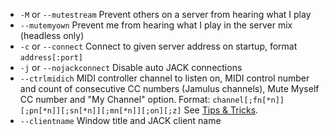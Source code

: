 - `-M` or `--mutestream`  Prevent others on a server from hearing what I play                                                      
- `--mutemyown` Prevent me from hearing what I play in the server mix (headless only)                                                      
-  `-c` or `--connect`  Connect to given server address on startup, format `address[:port]`  
-  `-j` or `--nojackconnect`  Disable auto JACK connections  
-  `--ctrlmidich`  MIDI controller channel to listen on, MIDI control number and count of consecutive CC numbers (Jamulus channels), Mute Myself CC number and "My Channel" option. Format: `channel[;fn[*n]][;pn[*n]][;sn[*n]][;mn[*n]][;on][;z]` See [Tips & Tricks](Tips-Tricks-More#using---ctrlmidich-for-midi-controllers).
- `--clientname`  Window title and JACK client name
